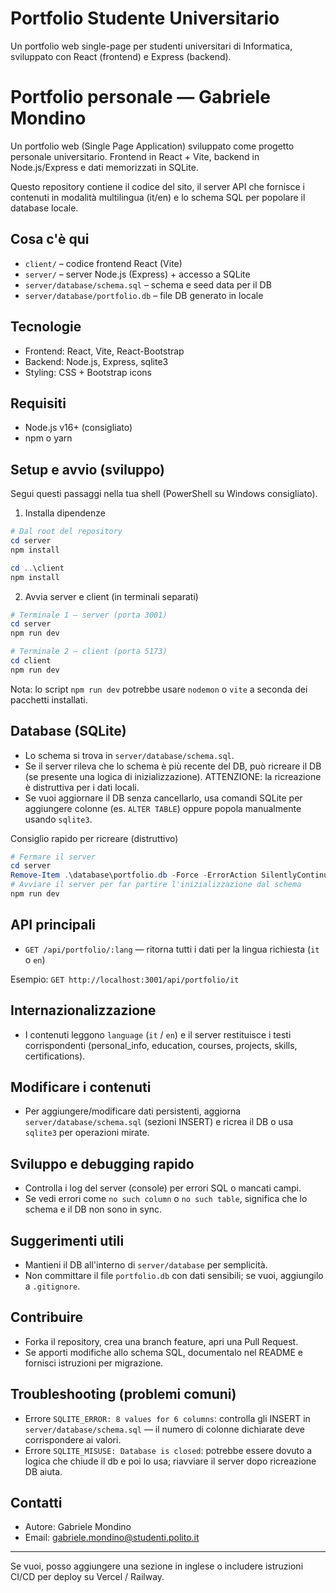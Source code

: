# Portfolio Studente Universitario

Un portfolio web single-page per studenti universitari di Informatica, sviluppato con React (frontend) e Express (backend).

# Portfolio personale — Gabriele Mondino

Un portfolio web (Single Page Application) sviluppato come progetto personale universitario. Frontend in React + Vite, backend in Node.js/Express e dati memorizzati in SQLite.

Questo repository contiene il codice del sito, il server API che fornisce i contenuti in modalità multilingua (it/en) e lo schema SQL per popolare il database locale.

## Cosa c'è qui
- `client/` – codice frontend React (Vite)
- `server/` – server Node.js (Express) + accesso a SQLite
- `server/database/schema.sql` – schema e seed data per il DB
- `server/database/portfolio.db` – file DB generato in locale

## Tecnologie
- Frontend: React, Vite, React-Bootstrap
- Backend: Node.js, Express, sqlite3
- Styling: CSS + Bootstrap icons

## Requisiti
- Node.js v16+ (consigliato)
- npm o yarn

## Setup e avvio (sviluppo)
Segui questi passaggi nella tua shell (PowerShell su Windows consigliato).

1) Installa dipendenze

```powershell
# Dal root del repository
cd server
npm install

cd ..\client
npm install
```

2) Avvia server e client (in terminali separati)

```powershell
# Terminale 1 — server (porta 3001)
cd server
npm run dev

# Terminale 2 — client (porta 5173)
cd client
npm run dev
```

Nota: lo script `npm run dev` potrebbe usare `nodemon` o `vite` a seconda dei pacchetti installati.

## Database (SQLite)
- Lo schema si trova in `server/database/schema.sql`.
- Se il server rileva che lo schema è più recente del DB, può ricreare il DB (se presente una logica di inizializzazione). ATTENZIONE: la ricreazione è distruttiva per i dati locali.
- Se vuoi aggiornare il DB senza cancellarlo, usa comandi SQLite per aggiungere colonne (es. `ALTER TABLE`) oppure popola manualmente usando `sqlite3`.

Consiglio rapido per ricreare (distruttivo)

```powershell
# Fermare il server
cd server
Remove-Item .\database\portfolio.db -Force -ErrorAction SilentlyContinue
# Avviare il server per far partire l'inizializzazione dal schema
npm run dev
```

## API principali
- `GET /api/portfolio/:lang` — ritorna tutti i dati per la lingua richiesta (`it` o `en`)

Esempio: `GET http://localhost:3001/api/portfolio/it`

## Internazionalizzazione
- I contenuti leggono `language` (`it` / `en`) e il server restituisce i testi corrispondenti (personal_info, education, courses, projects, skills, certifications).

## Modificare i contenuti
- Per aggiungere/modificare dati persistenti, aggiorna `server/database/schema.sql` (sezioni INSERT) e ricrea il DB o usa `sqlite3` per operazioni mirate.

## Sviluppo e debugging rapido
- Controlla i log del server (console) per errori SQL o mancati campi.
- Se vedi errori come `no such column` o `no such table`, significa che lo schema e il DB non sono in sync.

## Suggerimenti utili
- Mantieni il DB all'interno di `server/database` per semplicità.
- Non committare il file `portfolio.db` con dati sensibili; se vuoi, aggiungilo a `.gitignore`.

## Contribuire
- Forka il repository, crea una branch feature, apri una Pull Request.
- Se apporti modifiche allo schema SQL, documentalo nel README e fornisci istruzioni per migrazione.

## Troubleshooting (problemi comuni)
- Errore `SQLITE_ERROR: 8 values for 6 columns`: controlla gli INSERT in `server/database/schema.sql` — il numero di colonne dichiarate deve corrispondere ai valori.
- Errore `SQLITE_MISUSE: Database is closed`: potrebbe essere dovuto a logica che chiude il db e poi lo usa; riavviare il server dopo ricreazione DB aiuta.

## Contatti
- Autore: Gabriele Mondino
- Email: gabriele.mondino@studenti.polito.it

---

Se vuoi, posso aggiungere una sezione in inglese o includere istruzioni CI/CD per deploy su Vercel / Railway.
